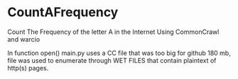 # CountAFrequency
Count The Frequency of the letter A in the Internet Using CommonCrawl and warcio


In function open() main.py uses a CC file that was too big for github 180 mb, file was used to enumerate through WET FILES that contain plaintext of http(s) pages.
